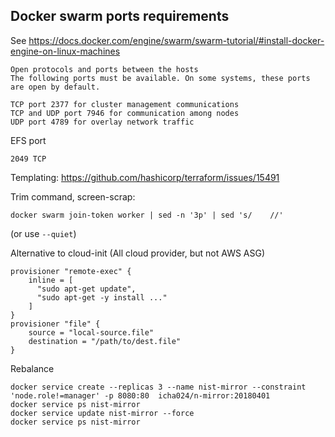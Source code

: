 ## Docker swarm ports requirements

See https://docs.docker.com/engine/swarm/swarm-tutorial/#install-docker-engine-on-linux-machines
```
Open protocols and ports between the hosts
The following ports must be available. On some systems, these ports are open by default.

TCP port 2377 for cluster management communications
TCP and UDP port 7946 for communication among nodes
UDP port 4789 for overlay network traffic
```

EFS port
```
2049 TCP
```

Templating: https://github.com/hashicorp/terraform/issues/15491

Trim command, screen-scrap:
```
docker swarm join-token worker | sed -n '3p' | sed 's/    //'
```
(or use `--quiet`)


Alternative to cloud-init (All cloud provider, but not AWS ASG)
```
provisioner "remote-exec" {
    inline = [
      "sudo apt-get update",
      "sudo apt-get -y install ..."
    ]
}
provisioner "file" {
    source = "local-source.file"
    destination = "/path/to/dest.file"
}
```

Rebalance
```
docker service create --replicas 3 --name nist-mirror --constraint 'node.role!=manager' -p 8080:80  icha024/n-mirror:20180401
docker service ps nist-mirror
docker service update nist-mirror --force
docker service ps nist-mirror
```
